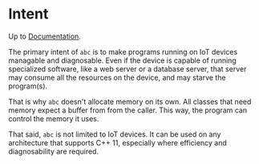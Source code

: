 # Intent

Up to [Documentation](../README.md).

The primary intent of `abc` is to make programs running on IoT devices managable and diagnosable.
Even if the device is capable of running specialized software, like a web server or a database server, that server may consume all the resources on the device, and may starve the program(s).

That is why `abc` doesn't allocate memory on its own.
All classes that need memory expect a buffer from from the caller.
This way, the program can control the memory it uses.

That said, `abc` is not limited to IoT devices.
It can be used on any architecture that supports C++ 11, especially where efficiency and diagnosability are required.